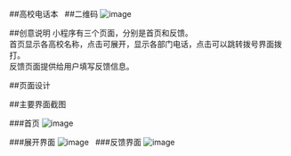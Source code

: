 ##高校电话本
 
##二维码
![image](https://github.com/wagez/images/6/erweima.jpg)

##创意说明
小程序有三个页面，分别是首页和反馈。<br>
首页显示各高校名称，点击可展开，显示各部门电话，点击可以跳转拨号界面拨打。<br>
反馈页面提供给用户填写反馈信息。<br>

##页面设计

##主要界面截图

###首页
![image](https://github.com/wagez/images/6/shouye.JPG)

###展开界面
![image](https://github.com/wagez/images/6/zhankai.JPG)
 
###反馈界面
![image](https://github.com/wagez/images/6/fankui.JPG)
